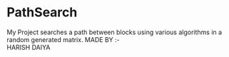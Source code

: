 # PathSearch
My Project searches a path between blocks using various algorithms in a random generated matrix.
MADE BY :- <br>
HARISH DAIYA <br>
